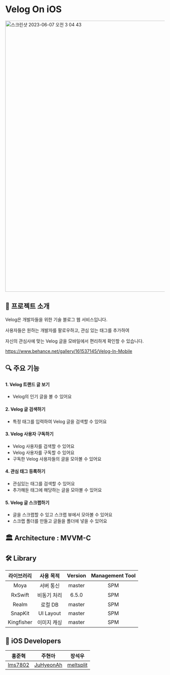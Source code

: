 # Velog On iOS

<img width="856" alt="스크린샷 2023-06-07 오전 3 04 43" src="https://github.com/hongjunehuke/VelogOniOS/assets/83629193/7ef5eb2b-f8a3-4e0e-88fa-a9ac94f422f7">

## 💨 프로젝트 소개 

Velog은 개발자들을 위한 기술 블로그 웹 서비스입니다. 

사용자들은 원하는 개발자를 팔로우하고, 관심 있는 태그를 추가하여 

자신의 관심사에 맞는 Velog 글을 모바일에서 편리하게 확인할 수 있습니다.

https://www.behance.net/gallery/161537145/Velog-In-Mobile

## 🔍 주요 기능

#### 1. Velog 트랜드 글 보기 

- Velog의 인기 글을 볼 수 있어요

#### 2. Velog 글 검색하기

- 특정 태그를 입력하여 Velog 글을 검색할 수 있어요

#### 3. Velog 사용자 구독하기

- Velog 사용자를 검색할 수 있어요
- Velog 사용자를 구독할 수 있어요
- 구독한 Velog 사용자들의 글을 모아볼 수 있어요

#### 4. 관심 태그 등록하기

- 관심있는 태그를 검색할 수 있어요
- 추가해둔 태그에 해당하는 글을 모아볼 수 있어요

#### 5. Velog 글 스크랩하기

- 글을 스크랩할 수 있고 스크랩 뷰에서 모아볼 수 있어요
- 스크랩 폴더를 만들고 글들을 폴더에 넣을 수 있어요

## 🏛 Architecture : MVVM-C

## 🛠 Library

라이브러리 | 사용 목적 | Version | Management Tool
:---------:|:----------:|:---------: |:---------:
 Moya | 서버 통신 | master | SPM
 RxSwift  | 비동기 처리 | 6.5.0 | SPM
 Realm  | 로컬 DB | master | SPM
 SnapKit | UI Layout | master | SPM
 Kingfisher  | 이미지 캐싱 | master | SPM
 
## 💪 iOS Developers

| 홍준혁 | 주현아 | 장석우 |
| :---------:|:----------:|:----------:|
| [lms7802](https://github.com/hongjunehuke) | [JuHyeonAh](https://github.com/JuHyeonAh) | [meltsplit](https://github.com/meltsplit)
